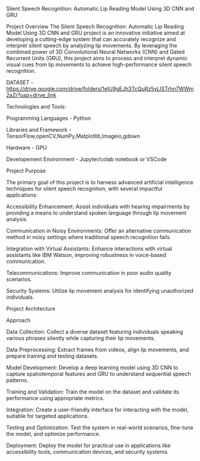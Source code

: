 Silent Speech Recognition: Automatic Lip Reading Model Using 3D CNN and GRU


Project Overview
The Silent Speech Recognition: Automatic Lip Reading Model Using 3D CNN and GRU project is an innovative initiative aimed at developing a cutting-edge system that can accurately recognize and interpret silent speech by analyzing lip movements. 
By leveraging the combined power of 3D Convolutional Neural Networks (CNN) and Gated Recurrent Units (GRU), this project aims to process and interpret dynamic visual cues from lip movements to achieve high-performance silent speech recognition.



DATASET - https://drive.google.com/drive/folders/1eIU9gEJh3TcQuRz5yLISTrhn7WWm2aZr?usp=drive_link


Technologies and Tools:

Programming Languages - Python

Libraries and Framework - TensorFlow,openCV,NumPy,Matplotlib,Imageio,gdown

Hardware - GPU

Developement Environment - Jupyter/colab notebook or VSCode



Project Purpose

The primary goal of this project is to harness advanced artificial intelligence techniques for silent speech recognition, with several impactful applications:

Accessibility Enhancement: Assist individuals with hearing impairments by providing a means to understand spoken language through lip movement analysis.

Communication in Noisy Environments: Offer an alternative communication method in noisy settings where traditional speech recognition fails.

Integration with Virtual Assistants: Enhance interactions with virtual assistants like IBM Watson, improving robustness in voice-based communication.

Telecommunications: Improve communication in poor audio quality scenarios.

Security Systems: Utilize lip movement analysis for identifying unauthorized individuals.



Project Architecture

Approach

Data Collection: Collect a diverse dataset featuring individuals speaking various phrases silently while capturing their lip movements.

Data Preprocessing: Extract frames from videos, align lip movements, and prepare training and testing datasets.

Model Development: Develop a deep learning model using 3D CNN to capture spatiotemporal features and GRU to understand sequential speech patterns.

Training and Validation: Train the model on the dataset and validate its performance using appropriate metrics.

Integration: Create a user-friendly interface for interacting with the model, suitable for targeted applications.

Testing and Optimization: Test the system in real-world scenarios, fine-tune the model, and optimize performance.

Deployment: Deploy the model for practical use in applications like accessibility tools, communication devices, and security systems.


